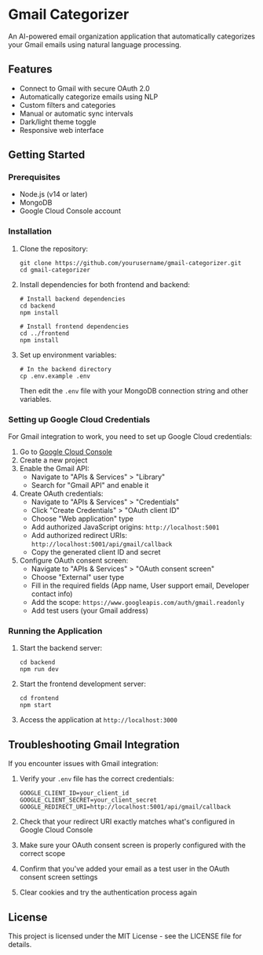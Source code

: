 # Gmail Categorizer

An AI-powered email organization application that automatically categorizes your Gmail emails using natural language processing.

## Features

- Connect to Gmail with secure OAuth 2.0
- Automatically categorize emails using NLP
- Custom filters and categories
- Manual or automatic sync intervals
- Dark/light theme toggle
- Responsive web interface

## Getting Started

### Prerequisites

- Node.js (v14 or later)
- MongoDB
- Google Cloud Console account

### Installation

1. Clone the repository:
   ```
   git clone https://github.com/yourusername/gmail-categorizer.git
   cd gmail-categorizer
   ```

2. Install dependencies for both frontend and backend:
   ```
   # Install backend dependencies
   cd backend
   npm install

   # Install frontend dependencies
   cd ../frontend
   npm install
   ```

3. Set up environment variables:
   ```
   # In the backend directory
   cp .env.example .env
   ```
   
   Then edit the `.env` file with your MongoDB connection string and other variables.

### Setting up Google Cloud Credentials

For Gmail integration to work, you need to set up Google Cloud credentials:

1. Go to [Google Cloud Console](https://console.cloud.google.com/)
2. Create a new project
3. Enable the Gmail API:
   - Navigate to "APIs & Services" > "Library"
   - Search for "Gmail API" and enable it
4. Create OAuth credentials:
   - Navigate to "APIs & Services" > "Credentials"
   - Click "Create Credentials" > "OAuth client ID"
   - Choose "Web application" type
   - Add authorized JavaScript origins: `http://localhost:5001`
   - Add authorized redirect URIs: `http://localhost:5001/api/gmail/callback`
   - Copy the generated client ID and secret
5. Configure OAuth consent screen:
   - Navigate to "APIs & Services" > "OAuth consent screen"
   - Choose "External" user type
   - Fill in the required fields (App name, User support email, Developer contact info)
   - Add the scope: `https://www.googleapis.com/auth/gmail.readonly`
   - Add test users (your Gmail address)

### Running the Application

1. Start the backend server:
   ```
   cd backend
   npm run dev
   ```

2. Start the frontend development server:
   ```
   cd frontend
   npm start
   ```

3. Access the application at `http://localhost:3000`

## Troubleshooting Gmail Integration

If you encounter issues with Gmail integration:

1. Verify your `.env` file has the correct credentials:
   ```
   GOOGLE_CLIENT_ID=your_client_id
   GOOGLE_CLIENT_SECRET=your_client_secret
   GOOGLE_REDIRECT_URI=http://localhost:5001/api/gmail/callback
   ```

2. Check that your redirect URI exactly matches what's configured in Google Cloud Console

3. Make sure your OAuth consent screen is properly configured with the correct scope

4. Confirm that you've added your email as a test user in the OAuth consent screen settings

5. Clear cookies and try the authentication process again

## License

This project is licensed under the MIT License - see the LICENSE file for details.